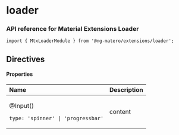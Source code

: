 # loader

### API reference for Material Extensions Loader

`import { MtxLoaderModule } from '@ng-matero/extensions/loader';`

## Directives

#### **Properties**

<table>
  <thead>
    <tr>
      <th style="text-align:left">Name</th>
      <th style="text-align:left">Description</th>
    </tr>
  </thead>
  <tbody>
    <tr>
      <td style="text-align:left">
        <p>@Input()</p>
        <p><code>type: &apos;spinner&apos; | &apos;progressbar&apos;</code>
        </p>
      </td>
      <td style="text-align:left">content</td>
    </tr>
  </tbody>
</table>

